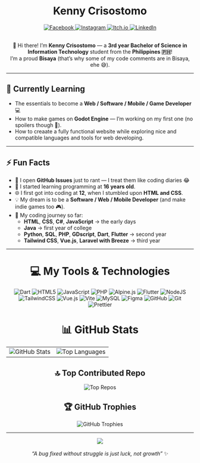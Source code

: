 <div align="center">
  <!-- <img src="https://github.com/SixxCodes/E-commerce-Strorefront-Simulator-pure-Python/blob/main/CKC%20Styles/product_images/ken.jpg" alt="Kenny Crisostomo" width="100" /> -->
  <strong><h1>Kenny Crisostomo</h1></strong>
  <a href="https://www.facebook.com/kenneth.crisostomo.45654" target="_blank">
    <img src="https://img.shields.io/badge/Facebook-%231877F2.svg?logo=Facebook&logoColor=white" alt="Facebook" />
  </a>
  <a href="https://instagram.com/mahfreinds.exe" target="_blank">
    <img src="https://img.shields.io/badge/Instagram-%23E4405F.svg?logo=Instagram&logoColor=white" alt="Instagram" />
  </a>
  <a href="https://kingkenneth.itch.io/" target="_blank">
    <img src="https://img.shields.io/badge/itch.io-%23FA5C5C.svg?logo=itch.io&logoColor=white" alt="Itch.io" />
  </a>
  <a href="https://www.linkedin.com/in/zyrile-kenny-madayag-332543347/" target="_blank">
    <img src="https://img.shields.io/badge/LinkedIn-%230077B5.svg?logo=linkedin&logoColor=white" alt="LinkedIn" />
  </a>
</div>

<br/>

<div align="center">
  <p>
    👋 Hi there! I’m <strong>Kenny Crisostomo</strong> — a <strong>3rd year Bachelor of Science in Information Technology</strong> student from the <strong>Philippines 🇵🇭</strong>!<br/>
    I’m a proud <strong>Bisaya</strong> (that’s why some of my code comments are in Bisaya, ehe 😅).
  </p>
</div>

---

## 🌱 Currently Learning
- The essentials to become a **Web / Software / Mobile / Game Developer** 💻  
- How to make games on **Godot Engine** — I’m working on my first one (no spoilers though 👀).
- How to creaate a fully functional website while exploring nice and compatible languages and tools for web developing.

---

## ⚡ Fun Facts
- 🧠 I open **GitHub Issues** just to rant — I treat them like coding diaries 😂  
- 👶 I started learning programming at **16 years old**.  
- 🌐 I first got into coding at **12**, when I stumbled upon **HTML and CSS**.  
- 💡 My dream is to be a **Software / Web / Mobile Developer** (and make indie games too 🎮).  
- 🧩 My coding journey so far:
  - **HTML**, **CSS**, **C#**, **JavaScript** → the early days  
  - **Java** → first year of college  
  - **Python**, **SQL**, **PHP**, **GDscript**, **Dart**, **Flutter** → second year  
  - **Tailwind CSS**, **Vue.js**, **Laravel with Breeze** → third year  

---

<div align="center">

  <h1>💻 My Tools & Technologies</h1>

  <img src="https://img.shields.io/badge/dart-%230175C2.svg?style=for-the-badge&logo=dart&logoColor=white" alt="Dart" />
  <img src="https://img.shields.io/badge/html5-%23E34F26.svg?style=for-the-badge&logo=html5&logoColor=white" alt="HTML5" />
  <img src="https://img.shields.io/badge/javascript-%23323330.svg?style=for-the-badge&logo=javascript&logoColor=%23F7DF1E" alt="JavaScript" />
  <img src="https://img.shields.io/badge/php-%23777BB4.svg?style=for-the-badge&logo=php&logoColor=white" alt="PHP" />
  <img src="https://img.shields.io/badge/alpinejs-white.svg?style=for-the-badge&logo=alpinedotjs&logoColor=%238BC0D0" alt="Alpine.js" />
  <img src="https://img.shields.io/badge/Flutter-%2302569B.svg?style=for-the-badge&logo=Flutter&logoColor=white" alt="Flutter" />
  <img src="https://img.shields.io/badge/node.js-6DA55F?style=for-the-badge&logo=node.js&logoColor=white" alt="NodeJS" />
  <img src="https://img.shields.io/badge/tailwindcss-%2338B2AC.svg?style=for-the-badge&logo=tailwind-css&logoColor=white" alt="TailwindCSS" />
  <img src="https://img.shields.io/badge/vue.js-%2335495e.svg?style=for-the-badge&logo=vuedotjs&logoColor=%234FC08D" alt="Vue.js" />
  <img src="https://img.shields.io/badge/vite-%23646CFF.svg?style=for-the-badge&logo=vite&logoColor=white" alt="Vite" />
  <img src="https://img.shields.io/badge/mysql-4479A1.svg?style=for-the-badge&logo=mysql&logoColor=white" alt="MySQL" />
  <img src="https://img.shields.io/badge/figma-%23F24E1E.svg?style=for-the-badge&logo=figma&logoColor=white" alt="Figma" />
  <img src="https://img.shields.io/badge/github-%23121011.svg?style=for-the-badge&logo=github&logoColor=white" alt="GitHub" />
  <img src="https://img.shields.io/badge/git-%23F05033.svg?style=for-the-badge&logo=git&logoColor=white" alt="Git" />
  <img src="https://img.shields.io/badge/prettier-%23F7B93E.svg?style=for-the-badge&logo=prettier&logoColor=black" alt="Prettier" />

</div>


<div align="center">

  # 📊 GitHub Stats

  <table>
    <tr>
      <td>
        <img src="https://github-readme-stats.vercel.app/api?username=SixxCodes&theme=dark&hide_border=false&include_all_commits=false&count_private=false" alt="GitHub Stats" />
      </td>
      <td>
        <img src="https://github-readme-stats.vercel.app/api/top-langs/?username=SixxCodes&theme=dark&hide_border=false&include_all_commits=false&count_private=false&layout=compact" alt="Top Languages" />
      </td>
    </tr>
  </table>

  ## 🔝 Top Contributed Repo
  <img src="https://github-contributor-stats.vercel.app/api?username=SixxCodes&limit=5&theme=dark&combine_all_yearly_contributions=true" alt="Top Repos" />

  <br/>

  ## 🏆 GitHub Trophies
  <img src="https://github-profile-trophy.vercel.app/?username=SixxCodes&theme=radical&no-frame=false&no-bg=false&margin-w=4" alt="GitHub Trophies" />

</div>



---

<div align="center">
<img src="https://komarev.com/ghpvc/?username=SixxCodes&&style=flat-square" align="center" />
</div>  

<br/>

<div align="center">
  <i>“A bug fixed without struggle is just luck, not growth”</i> ✨
</div>

<!-- Proudly created with GPRM ( https://gprm.itsvg.in ) -->

<!---# **👋 Hi, I’m @SixxCodes**

## 📫 Who am I?
Hi there! My name is Sixx!

* I am a 2nd year Bachelor of Science in Information Technology.
* I live in the Philippines!
* I am a Bisaya (that's why some of my comments on my codes are on Bisaya, ehe)

## 👀 My hobbies are...

Everything, tbh. I jump from one hobby to another! I have so much to do now and that is how I enjoy my life atm.
Specifically:
1. Crochet
2. Playing games (any genre and type of games)
3. Cross stitch
4. Journaling
5. Watching anime
6. etc.

## 🌱 I’m currently learning...
* Essential things I need to learn to be a software developer.
* how to make games on Godot. I want to make my first game, i'm not spoiling anything though, ehe.

## ⚡ Fun fact:

* I OPEN ISSUES ON GITHUB JUST SO I COULD RANT ABOUT THAT SPECIFIC REPOSITORY, I USE THEM LIKE DIARIES!
* I LIKE BREAD! I pair them with everything. Coffee, soup, pasta, tea, milk, cup noodles, and etc.
* I started learning programming when I was 16!
* My dream is to be a software engineer/developer in the future.
* I also want to make my own indie games! :>
* I began with C#, HTML, CSS, and JavaScript.
* Later, I learned Java in my first year of school.
* In my second year, I started learning Python and SQL!
* Now, I'm still on my 2nd Year and I'm also learning GDscript and Dart and Flutter.

SixxCodes/SixxCodes is a ✨ special ✨ repository because its `README.md` (this file) appears on your GitHub profile.
You can click the Preview link to take a look at your changes.
--->

